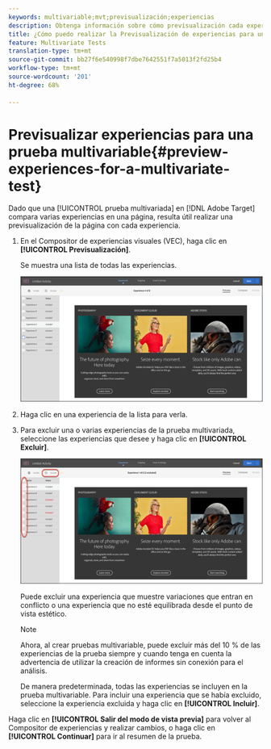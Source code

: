 ```yaml
---
keywords: multivariable;mvt;previsualización;experiencias
description: Obtenga información sobre cómo previsualización cada experiencia en una actividad de prueba multivariada (MVT) en Adobe Target mediante el Compositor de experiencias visuales (VEC).
title: ¿Cómo puedo realizar la Previsualización de experiencias para una prueba multivariada (MVT)?
feature: Multivariate Tests
translation-type: tm+mt
source-git-commit: bb27f6e540998f7dbe7642551f7a5013f2fd25b4
workflow-type: tm+mt
source-wordcount: '201'
ht-degree: 68%

---
```



# Previsualizar experiencias para una prueba multivariable{#preview-experiences-for-a-multivariate-test}

Dado que una [!UICONTROL prueba multivariada] en [!DNL Adobe Target] compara varias experiencias en una página, resulta útil realizar una previsualización de la página con cada experiencia.

1. En el Compositor de experiencias visuales (VEC), haga clic en **[!UICONTROL Previsualización]**.

   Se muestra una lista de todas las experiencias.

   ![](assets/preview.png)

1. Haga clic en una experiencia de la lista para verla.

1. Para excluir una o varias experiencias de la prueba multivariada, seleccione las experiencias que desee y haga clic en **[!UICONTROL Excluir]**.

   ![Excluir experiencias](/help/c-activities/c-multivariate-testing/t-create-multivariate-test/assets/preview-mvt-exclude.png)

   Puede excluir una experiencia que muestre variaciones que entran en conflicto o una experiencia que no esté equilibrada desde el punto de vista estético.

   >[!NOTE]
   >
   >Ahora, al crear pruebas multivariable, puede excluir más del 10 % de las experiencias de la prueba siempre y cuando tenga en cuenta la advertencia de utilizar la creación de informes sin conexión para el análisis.

   De manera predeterminada, todas las experiencias se incluyen en la prueba multivariable. Para incluir una experiencia que se había excluido, seleccione la experiencia excluida y haga clic en **[!UICONTROL Incluir]**.

Haga clic en **[!UICONTROL Salir del modo de vista previa]** para volver al Compositor de experiencias y realizar cambios, o haga clic en **[!UICONTROL Continuar]** para ir al resumen de la prueba.

